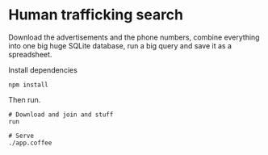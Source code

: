 # Human trafficking search

Download the advertisements and the phone numbers, combine everything into
one big huge SQLite database, run a big query and save it as a spreadsheet.

Install dependencies

    npm install

Then run.

    # Download and join and stuff
    run

    # Serve
    ./app.coffee
